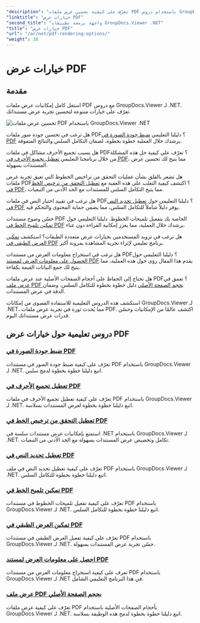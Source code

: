 ```yaml
---
"description": "تعرّف على كيفية تحسين عرض ملفات PDF باستخدام دروس GroupDocs.Viewer .NET. استكشف خيارات عرض ملفات PDF، مثل ضبط جودة الصورة وتعطيل تحديد النص."
"linktitle": "خيارات عرض PDF"
"second_title": "واجهة برمجة تطبيقات GroupDocs.Viewer .NET"
"title": "خيارات عرض PDF"
"url": "/ar/net/pdf-rendering-options/"
"weight": 38
---
```


# خيارات عرض PDF


## مقدمة

استغل كامل إمكانيات عرض ملفات PDF مع دروس GroupDocs.Viewer لـ .NET. تعرّف على خيارات متنوعة لتحسين تجربة عرض مستنداتك.

![تحسين عرض ملفات PDF باستخدام GroupDocs.Viewer .NET](/viewer/pdf-rendering-options/image.png)

هل ترغب في تحسين جودة صور ملفات PDF؟ دليلنا التعليمي [ضبط جودة الصورة في PDF](./adjust-image-quality-pdf/) يرشدك خلال العملية خطوة بخطوة، لضمان التكامل السلس والنتائج المتفوقة.

هل يسبب تجميع الأحرف مشاكل في ملفات PDF؟ تعرّف على كيفية حل هذه المشكلة من خلال برنامجنا التعليمي [تعطيل تجميع الأحرف في PDF](./disable-characters-grouping-pdf/)، مما يتيح لك تحسين عرض المستندات بسهولة.

هل تشعر بالقلق بشأن عمليات التحقق من تراخيص الخطوط التي تعيق تجربة عرض ملفات PDF؟ اكتشف كيفية التغلب على هذه العقبة مع [تعطيل التحقق من ترخيص الخط في PDF](./disable-font-license-verifications-pdf/)، مما يتيح التكامل السلس للمستندات مع الحد الأدنى من التبعيات.

هل ترغب في تقييد اختيار النص في ملفات PDF؟ دليلنا التعليمي حول [تعطيل تحديد النص في PDF](./disable-text-selection-pdf/) يوفر دليلاً شاملاً للتكامل السلس، مما يضمن حماية المحتوى والتحكم فيه.

حسّن وضوح مستندات PDF الخاصة بك بتفعيل تلميحات الخطوط. دليلنا التعليمي حول [تمكين تلميح الخط في PDF](./enable-font-hinting-pdf/) يرشدك خلال العملية، مما يعزز إمكانية القراءة دون عناء.

هل ترغب في تزويد المستخدمين بخيارات عرض متعددة الطبقات؟ استكشف [تمكين العرض الطبقي في PDF](./enable-layered-rendering-pdf/) برنامج تعليمي لإثراء تجربة المشاهدة بمرونة أكبر.

هل ترغب في استخراج معلومات العرض من مستندات PDF؟ دليلنا التعليمي حول [الحصول على معلومات العرض لمستند PDF](./get-view-info-pdf-document/) يقدم هذا المقال رؤى حول هذه العملية، مما يتيح لك جمع البيانات القيمة بكفاءة.

هل تحتاج إلى الحفاظ على أحجام الصفحات الأصلية عند عرض ملفات PDF؟ تعمق في [عرض ملف PDF بحجم الصفحة الأصلي](./render-pdf-original-page-size/) دليل خطوة بخطوة للتكامل السلس، وضمان الدقة في عرض المستندات.

استكشف هذه الدروس التعليمية للاستفادة القصوى من إمكانات GroupDocs.Viewer لـ .NET، مما يُحدث ثورة في تجربة عرض ملفات PDF. اكتشف عالمًا من الإمكانيات وحسّن قدرات عرض مستنداتك اليوم.
## دروس تعليمية حول خيارات عرض PDF
### [ضبط جودة الصورة في PDF](./adjust-image-quality-pdf/)
تعرّف على كيفية ضبط جودة الصور في مستندات PDF باستخدام GroupDocs.Viewer لـ .NET. اتبع دليلنا خطوة بخطوة لدمج سلس.
### [تعطيل تجميع الأحرف في PDF](./disable-characters-grouping-pdf/)
تعرّف على كيفية تعطيل تجميع الأحرف في ملفات PDF باستخدام GroupDocs.Viewer لـ .NET. اتبع دليلنا خطوة بخطوة لعرض المستندات بسلاسة.
### [تعطيل التحقق من ترخيص الخط في PDF](./disable-font-license-verifications-pdf/)
استمتع بإمكانيات عرض مستندات سلسة في .NET باستخدام GroupDocs.Viewer لـ .NET. تكامل وتخصيص عرض المستندات بسهولة مع الحد الأدنى من التبعيات.
### [تعطيل تحديد النص في PDF](./disable-text-selection-pdf/)
تعرّف على كيفية تعطيل تحديد النص في ملف PDF باستخدام GroupDocs.Viewer لـ .NET. اتبع دليلنا خطوة بخطوة للتكامل السلس.
### [تمكين تلميح الخط في PDF](./enable-font-hinting-pdf/)
تعرّف على كيفية تفعيل تلميحات الخطوط في مستندات PDF باستخدام GroupDocs.Viewer لـ .NET. اتبع دليلنا خطوة بخطوة للتكامل السلس.
### [تمكين العرض الطبقي في PDF](./enable-layered-rendering-pdf/)
تعرّف على كيفية تفعيل العرض الطبقي في مستندات PDF باستخدام GroupDocs.Viewer لـ .NET. حسّن تجربة عرض المستندات بسهولة.
### [احصل على معلومات العرض لمستند PDF](./get-view-info-pdf-document/)
تعرف على كيفية استخراج معلومات العرض من مستندات PDF باستخدام GroupDocs.Viewer لـ .NET في هذا البرنامج التعليمي الشامل.
### [عرض ملف PDF بحجم الصفحة الأصلي](./render-pdf-original-page-size/)
تعرّف على كيفية عرض ملفات PDF بأحجام الصفحات الأصلية باستخدام GroupDocs.Viewer لـ .NET. اتبع دليلنا خطوة بخطوة لدمج هذه الوظيفة بسلاسة.